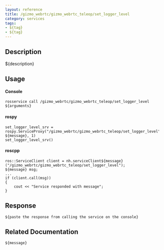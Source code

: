 ```yaml
---
layout: reference
title: /gizmo_webrtc/gizmo_webrtc_teleop/set_logger_level
category: services
tags: 
- ${tag} 
- ${tag}
---
```


## Description
${description}

## Usage
#### Console
```
rosservice call /gizmo_webrtc/gizmo_webrtc_teleop/set_logger_level ${arguments}
```

#### rospy
```
set_logger_level_srv = rospy.ServiceProxy("/gizmo_webrtc/gizmo_webrtc_teleop/set_logger_level", ${message}, 1)
set_logger_level_srv()
```

#### roscpp
```
ros::ServiceClient client = nh.serviceClient${message}("/gizmo_webrtc/gizmo_webrtc_teleop/set_logger_level");
${message} msg;
...
if (client.call(msg))
{
    cout << "Service responded with message";
}
```

## Response
```
${paste the response from calling the service on the console}
```

## Related Documentation
``${message}``